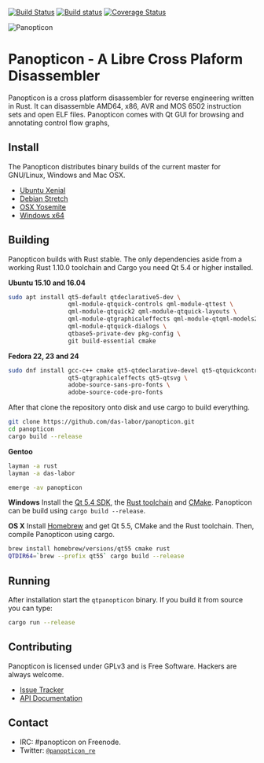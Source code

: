[![Build Status](https://travis-ci.org/das-labor/panopticon.svg?branch=master)](https://travis-ci.org/das-labor/panopticon) [![Build status](https://ci.appveyor.com/api/projects/status/ht1wnf4qc0iocoar?svg=true)](https://ci.appveyor.com/project/flanfly/panopticon) [![Coverage Status](https://coveralls.io/repos/das-labor/panopticon/badge.svg?branch=master&service=github)](https://coveralls.io/github/das-labor/panopticon?branch=master)

![Panopticon](https://raw.githubusercontent.com/das-labor/panopticon/master/logo.png)

# Panopticon - A Libre Cross Plaform Disassembler
Panopticon is a cross platform disassembler for reverse engineering
written in Rust. It can disassemble AMD64, x86, AVR and MOS 6502
instruction sets and open ELF files.
Panopticon comes with Qt GUI for browsing and annotating control flow graphs,

## Install
The Panopticon distributes binary builds of the current master for GNU/Linux,
Windows and Mac OSX.

- [Ubuntu Xenial](https://files.panopticon.re/panopticon-master-xenial.deb)
- [Debian Stretch](https://files.panopticon.re/panopticon-master-stretch.deb)
- [OSX Yosemite](https://files.panopticon.re/panopticon-master.dmg)
- [Windows x64](https://files.panopticon.re/panopticon-master.zip)

## Building
Panopticon builds with Rust stable. The only dependencies aside from
a working Rust 1.10.0 toolchain and Cargo you need Qt 5.4 or higher installed.

**Ubuntu 15.10 and 16.04**
```bash
sudo apt install qt5-default qtdeclarative5-dev \
                 qml-module-qtquick-controls qml-module-qttest \
                 qml-module-qtquick2 qml-module-qtquick-layouts \
                 qml-module-qtgraphicaleffects qml-module-qtqml-models2 \
                 qml-module-qtquick-dialogs \
                 qtbase5-private-dev pkg-config \
                 git build-essential cmake
```

**Fedora 22, 23 and 24**
```bash
sudo dnf install gcc-c++ cmake qt5-qtdeclarative-devel qt5-qtquickcontrols \
                 qt5-qtgraphicaleffects qt5-qtsvg \
                 adobe-source-sans-pro-fonts \
                 adobe-source-code-pro-fonts
```

After that clone the repository onto disk and use cargo to build
everything.

```bash
git clone https://github.com/das-labor/panopticon.git
cd panopticon
cargo build --release
```

**Gentoo**
```bash
layman -a rust
layman -a das-labor

emerge -av panopticon
```

**Windows**
Install the [Qt 5.4 SDK](http://download.qt.io/official_releases/online_installers/qt-unified-windows-x86-online.exe), the [Rust toolchain](https://static.rust-lang.org/dist/rust-1.10.0-x86_64-pc-windows-gnu.msi) and [CMake](https://cmake.org/files/v3.6/cmake-3.6.1-win64-x64.msi).
Panopticon can be build using ``cargo build --release``.

**OS X**
Install [Homebrew](http://brew.sh/) and get Qt 5.5, CMake and the Rust toolchain. Then, compile Panopticon using cargo.

```bash
brew install homebrew/versions/qt55 cmake rust
QTDIR64=`brew --prefix qt55` cargo build --release
```

## Running
After installation start the ``qtpanopticon`` binary. If you build it from source you can type:

```bash
cargo run --release
```

## Contributing
Panopticon is licensed under GPLv3 and is Free Software. Hackers are
always welcome.

- [Issue Tracker](https://github.com/das-labor/panopticon/issues)
- [API Documentation](https://doc.panopticon.re/panopticon/index.html)

## Contact
- IRC: #panopticon on Freenode.
- Twitter: [```@panopticon_re```](https://twitter.com/@panopticon_re)
